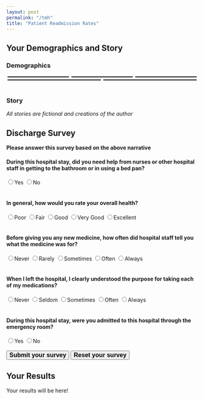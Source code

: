 ```yaml
---
layout: post
permalink: "/tmh"
title: "Patient Readmission Rates"
---
```


<style>
  .flex-container {
  	display: flex;
  	flex-wrap: wrap;
  }

	.flex-item {
		flex: 30%;
		border: 1.5px solid black;
		margin: 3px;
		padding-left: 3px;
	}

	@media (max-width: 600px) {
		.flex-item {
			flex: 100%;
		}
	}
</style>

## Your Demographics and Story
### Demographics

<div class="flex-container">
  <div class="flex-item" id="age"></div>
  <div class="flex-item" id="gender"></div>
  <div class="flex-item" id="insurance"></div>
  <div class="flex-item" id="race"></div>
  <div class="flex-item" id="ethnicity"></div>
</div>
<br>

### Story

<p><em>All stories are fictional and creations of the author</em></p>
<div id="storyDiv"></div>

## Discharge Survey

<b>Please answer this survey based on the above narrative</b>

<form name="discharge" id="discharge" onsubmit="calculateReadmit();return false">
	<h4>During this hospital stay, did you need help from nurses or other hospital staff in getting to the bathroom or in using a bed pan?</h4>
	<label><input type="radio" name="cms_12" value="0" required />Yes</label>
	<label><input type="radio" name="cms_12" value="1">No</label>
	<br>
	<br>
	<h4>In general, how would you rate your overall health?</h4>
	<label><input type="radio" name="cms_25" value="1" required />Poor</label>
	<label><input type="radio" name="cms_25" value="2">Fair</label>
	<label><input type="radio" name="cms_25" value="3">Good</label>
	<label><input type="radio" name="cms_25" value="4">Very Good</label>
	<label><input type="radio" name="cms_25" value="5">Excellent</label>
	<br>
	<br>
	<h4>Before giving you any new medicine, how often did hospital staff tell you what the medicine was for?</h4>
	<label><input type="radio" name="cms_33" value="1" required />Never</label>
	<label><input type="radio" name="cms_33" value="2">Rarely</label>
	<label><input type="radio" name="cms_33" value="3">Sometimes</label>
	<label><input type="radio" name="cms_33" value="4">Often</label>
	<label><input type="radio" name="cms_33" value="5">Always</label>
	<br>
	<br>
	<h4>When I left the hospital, I clearly understood the purpose for taking each of my medications?</h4>
	<label><input type="radio" name="cms_40" value="0" required />Never</label>
	<label><input type="radio" name="cms_40" value="1">Seldom</label>
	<label><input type="radio" name="cms_40" value="2">Sometimes</label>
	<label><input type="radio" name="cms_40" value="3">Often</label>
	<label><input type="radio" name="cms_40" value="4">Always</label>
	<br>
	<br>
	<h4>During this hospital stay, were you admitted to this hospital through the emergency room?</h4>
	<label><input type="radio" name="cms_41" value="1" required />Yes</label>
	<label><input type="radio" name="cms_41" value="0">No</label>
	<br>
	<br>
	<button type="submit" id="submit" style="font-size: 16px;"><b>Submit your survey</b></button>
	<button type="reset" id="reset" style="font-size: 16px;" onclick="resetReadmit()"><b>Reset your survey</b></button>
</form>


## Your Results

<div id="results">Your results will be here!</div>

<script>
	const genderArray = [
		"Male", 
		"Female"
	]
	var gender = genderArray[Math.floor(Math.random()*genderArray.length)]
	const raceArray = [
		"American Indian/Alaskan Native",
		"Asian",
		"Black",
		"Hawaiian/Pacific Islander",
		"Unknown",
		"White",
	]
	var race = raceArray[Math.floor(Math.random()*raceArray.length)]
	const ethnicityArray = [
		"Hispanic/Latino",
		"Not Hispanic/Latino",
		"Other",
		"Not Reported"
	]
	var ethnicity = ethnicityArray[Math.floor(Math.random()*ethnicityArray.length)]
	const insuranceArray = [
		"None",
		"Blue Cross",
		"Commercial",
		"Health Maintenance Org",
		"Medicaid/Welfare",
		"Medicare Part A"
	]
	var insurance = insuranceArray[Math.floor(Math.random()*insuranceArray.length)]
	// Minimum age for a survey is 18 and maximum is 110 (92+18)
	var age = Math.floor(Math.random() * 92) + 18

	var boldOpen = "<b style=color:Gray;>"
	var boldClose = "</b><br>"

	document.getElementById("gender").innerHTML = boldOpen + "Gender:" + boldClose + gender
	document.getElementById("race").innerHTML = boldOpen + "Race:" + boldClose + race
	document.getElementById("ethnicity").innerHTML = boldOpen + "Ethnicity:" + boldClose + ethnicity
	document.getElementById("age").innerHTML = boldOpen + "Age:" + boldClose + age
	document.getElementById("insurance").innerHTML = boldOpen + "Insurance:" + boldClose + insurance

	function logit2prob(logit) {
		let odds = Math.exp(logit)
		let prob = odds / (1 + odds) * 100
		prob = Math.round(prob)
		return prob
	}

	function calculateReadmit() {
    let cms_12 = Number(document.getElementById("discharge").elements["cms_12"].value)
    let cms_25 = Number(document.getElementById("discharge").elements["cms_25"].value)
    let cms_33 = Number(document.getElementById("discharge").elements["cms_33"].value)
    //var cms_40 = Number(document.getElementById("discharge").elements["cms_40"].value)
    let cms_41 = Number(document.getElementById("discharge").elements["cms_41"].value)

    let readmit = -.5541
    readmit += -.6482 * cms_12
    readmit += -.3596 * cms_25
    readmit += -.2465 * cms_33
    readmit += .7170 * cms_41
		document.getElementById("results").innerHTML = "You have a " + logit2prob(readmit) + "% chance of being readmitted"
	}

	function resetReadmit() {
		document.getElementById("results").innerHTML = "Your results will be here!"
	}

	window.onload = function() {
		const stories = [
		// This story by Gus Lipkin
		"&emsp;It's a beautiful Wednesday in November and the Seminoles have just beaten the Gators at the Sunshine Showdown only four days prior. You've already had a great week, but a freak snowstorm has lightly dusted Tallahassee and there is just enough snow for sledding. Feeling a zest for life you haven't in a long time due to a rather debilitating stroke a few years earlier, you take some friends and your makeshift sled (a trashcan lid) to Coombs Drive which has a rather large elevation change from top to bottom of about 50 feet. After a full day of sledding, you decide to take one more run to the bottom. Just when you begin to slow down, a car pulls out in front of you from Brown Street and sends you flying into the trees on the far side of the intersection.<br>&emsp;The rest of the day and, admittedly, much of the next is a bit of a blur. Your friends tell you that when you crashed, they were about to call 911, but realized that you had been sledding right behind Tallahassee Memorial Hospital. They scooped you up and brought you to the Emergency Room in just a few minutes, running through some backyards to do so.<br>&emsp;When you come to, a very helpful nurse tells you that it's now Thursday and you've been transferred to the Clinical Decision Unit before handing you a cocktail of pills and a cup of water. You recognize some ibuprofen in there, but that's about it. When you ask him what's in the cup, he says a bunch of words you don't recognize, glances at his watch, then leaves in a hurry. A short while later, you realize you have to pee and wonder how long it's been since you used the bathroom. A different nurse comes after you press the call button and quickly runs to get a jug when you say you have to pee. What follows is a very uncomfortable five minutes where you try and pee in the jug while lying down with a nurse checking on you 30 every seconds asking if you need help.<br>&emsp;After a few more rather uneventful hours, someone comes in to let you know that they'll be discharging you any minute now and you should call someone to come get you. They give you a prescription for some painkillers and tell you to take it easy for a while because you have a concussion. They also advise you to make a follow-up appointment with your primary care physician.",
		// This story by Hailey Skoglund
		"&emsp;I’ve always loved weddings and this one was no exception. A close, and perpetually single, family friend was finally getting married. Feeling fit as a fiddle, I was getting my boogie on on the dance floor until I started to feel some chest pain and discomfort. Feeling weak, lightheaded, and short of breath after the dance, I brushed it off as exhaustion from the excitement of the day and decided to rest for a bit in the rooms outside the venue where we spent the morning getting ready for the big day. However, my pain worsened, so I called for help. The next thing I know, I am in an ambulance on my way to the ER for a heart attack. When we arrived, I was rushed into the ER.<br>&emsp;I can vaguely remember my close family and friends from the wedding trailing behind me. Luckily, the hospital staff acted quickly to save my life. They told me that they were giving me a clot-dissolving drug of some sort and pumped it into my veins. The doctors informed me and my family of the risks of performing an angioplasty and recommended that I was prepared for surgery immediately after my heart attack. I don’t remember much after that, besides the recovery. The days following my surgery were painful, I could hardly even move. Needing help with everything from sitting up to even using the restroom was so unlike me since I’m usually very healthy and otherwise independent. Luckily, the nurses and hospital staff did everything they could to make my recovery go as smoothly as possible. When I was finally ready to go home, my doctor met with me one last time to go over my new medications in detail. I would have never imagined that anything could ever make me less excited about weddings, but here I am."
		]
		var story = stories[Math.floor(Math.random()*stories.length)]
		document.getElementById("storyDiv").innerHTML = story
	}
</script>